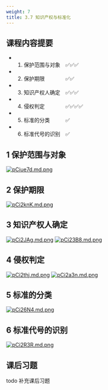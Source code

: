 ```yaml
---
weight: 7
title: 3.7 知识产权与标准化
---
```


## 课程内容提要
- 1. 保护范围与对象&emsp;✅✅✅
- 2. 保护期限&emsp;&emsp;&emsp;&emsp;✅✅
- 3. 知识产权人确定&emsp;✅✅✅
- 4. 侵权判定&emsp;&emsp;&emsp;&emsp;✅✅✅✅
- 5. 标准的分类&emsp;&emsp;&emsp;✅
- 6. 标准代号的识别&emsp;✅

## 1 保护范围与对象
[![pCiue7d.md.png](https://s1.ax1x.com/2023/06/06/pCiue7d.md.png)](https://imgse.com/i/pCiue7d)

## 2 保护期限
[![pCi2knK.md.png](https://s1.ax1x.com/2023/06/07/pCi2knK.md.png)](https://imgse.com/i/pCi2knK)
## 3 知识产权人确定
[![pCi2JAg.md.png](https://s1.ax1x.com/2023/06/07/pCi2JAg.md.png)](https://imgse.com/i/pCi2JAg)
[![pCi23B8.md.png](https://s1.ax1x.com/2023/06/07/pCi23B8.md.png)](https://imgse.com/i/pCi23B8)

## 4 侵权判定
[![pCi2thj.md.png](https://s1.ax1x.com/2023/06/07/pCi2thj.md.png)](https://imgse.com/i/pCi2thj)
[![pCi2a3n.md.png](https://s1.ax1x.com/2023/06/07/pCi2a3n.md.png)](https://imgse.com/i/pCi2a3n)

## 5 标准的分类
[![pCi26N4.md.png](https://s1.ax1x.com/2023/06/07/pCi26N4.md.png)](https://imgse.com/i/pCi26N4)

## 6 标准代号的识别
[![pCi2R3R.md.png](https://s1.ax1x.com/2023/06/07/pCi2R3R.md.png)](https://imgse.com/i/pCi2R3R)

## 课后习题
todo 补充课后习题